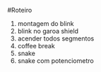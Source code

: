 #Roteiro

1. montagem do blink
2. blink no garoa shield
3. acender todos segmentos
4. coffee break
5. snake
6. snake com potenciometro 
